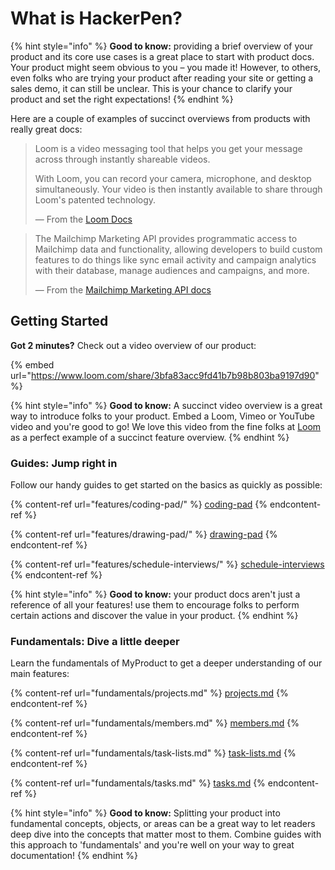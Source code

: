 # What is HackerPen?

{% hint style="info" %}
**Good to know:** providing a brief overview of your product and its core use cases is a great place to start with product docs. Your product might seem obvious to you – you made it! However, to others, even folks who are trying your product after reading your site or getting a sales demo, it can still be unclear. This is your chance to clarify your product and set the right expectations!
{% endhint %}

Here are a couple of examples of succinct overviews from products with really great docs:

> Loom is a video messaging tool that helps you get your message across through instantly shareable videos.
>
> With Loom, you can record your camera, microphone, and desktop simultaneously. Your video is then instantly available to share through Loom's patented technology.
>
> — From the [Loom Docs](https://support.loom.com/hc/en-us/articles/360002158057-What-is-Loom-)

> The Mailchimp Marketing API provides programmatic access to Mailchimp data and functionality, allowing developers to build custom features to do things like sync email activity and campaign analytics with their database, manage audiences and campaigns, and more.
>
> — From the [Mailchimp Marketing API docs](https://mailchimp.com/developer/marketing/docs/fundamentals/)

## Getting Started

**Got 2 minutes?** Check out a video overview of our product:

{% embed url="https://www.loom.com/share/3bfa83acc9fd41b7b98b803ba9197d90" %}

{% hint style="info" %}
**Good to know:** A succinct video overview is a great way to introduce folks to your product. Embed a Loom, Vimeo or YouTube video and you're good to go! We love this video from the fine folks at [Loom](https://loom.com) as a perfect example of a succinct feature overview.
{% endhint %}

### Guides: Jump right in

Follow our handy guides to get started on the basics as quickly as possible:

{% content-ref url="features/coding-pad/" %}
[coding-pad](features/coding-pad/)
{% endcontent-ref %}

{% content-ref url="features/drawing-pad/" %}
[drawing-pad](features/drawing-pad/)
{% endcontent-ref %}

{% content-ref url="features/schedule-interviews/" %}
[schedule-interviews](features/schedule-interviews/)
{% endcontent-ref %}

{% hint style="info" %}
**Good to know:** your product docs aren't just a reference of all your features! use them to encourage folks to perform certain actions and discover the value in your product.
{% endhint %}

### Fundamentals: Dive a little deeper

Learn the fundamentals of MyProduct to get a deeper understanding of our main features:

{% content-ref url="fundamentals/projects.md" %}
[projects.md](fundamentals/projects.md)
{% endcontent-ref %}

{% content-ref url="fundamentals/members.md" %}
[members.md](fundamentals/members.md)
{% endcontent-ref %}

{% content-ref url="fundamentals/task-lists.md" %}
[task-lists.md](fundamentals/task-lists.md)
{% endcontent-ref %}

{% content-ref url="fundamentals/tasks.md" %}
[tasks.md](fundamentals/tasks.md)
{% endcontent-ref %}

{% hint style="info" %}
**Good to know:** Splitting your product into fundamental concepts, objects, or areas can be a great way to let readers deep dive into the concepts that matter most to them. Combine guides with this approach to 'fundamentals' and you're well on your way to great documentation!
{% endhint %}
